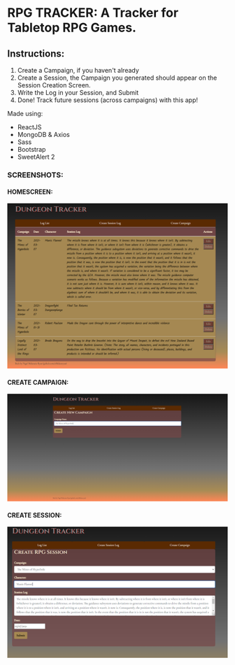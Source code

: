 # RPG TRACKER: A Tracker for Tabletop RPG Games.

## Instructions: 

1. Create a Campaign, if you haven't already
2. Create a Session, the Campaign you generated should appear on the Session Creation Screen.
3. Write the Log in your Session, and Submit
4. Done! Track future sessions (across campaigns) with this app! 

Made using:
- ReactJS
- MongoDB & Axios
- Sass
- Bootstrap
- SweetAlert 2

### SCREENSHOTS: 

#### HOMESCREEN:
![alt text](https://github.com/nMckenryan/DungeonTracker/blob/master/public/HomepageScreen.PNG?raw=true)

#### CREATE CAMPAIGN:
![alt text](https://github.com/nMckenryan/DungeonTracker/blob/master/public/createCampaignScreen.PNG)

#### CREATE SESSION:
![alt text](https://github.com/nMckenryan/DungeonTracker/blob/master/public/createSessionScreeen.PNG?raw=true)
